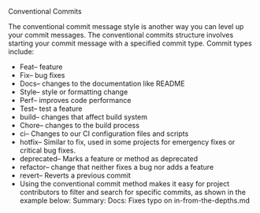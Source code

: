 Conventional Commits

The conventional commit message style is another way you can level up your commit messages. The conventional commits structure involves starting your commit message with a specified commit type. Commit types include:

- Feat– feature
- Fix– bug fixes
- Docs– changes to the documentation like README
- Style– style or formatting change
- Perf– improves code performance
- Test– test a feature
- build– changes that affect build system
- Chore– changes to the build process
- ci– Changes to our CI configuration files and scripts
- hotfix– Similar to fix, used in some projects for emergency fixes or critical bug fixes.
- deprecated– Marks a feature or method as deprecated
- refactor– change that neither fixes a bug nor adds a feature
- revert– Reverts a previous commit
- Using the conventional commit method makes it easy for project contributors to filter and search for specific commits, as shown in the example below: Summary: Docs: Fixes typo on in-from-the-depths.md
